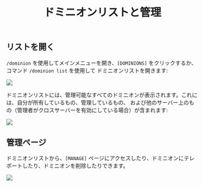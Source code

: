 ﻿---
title: ドミニオンリストと管理
createTime: 2025/03/14 09:10:51
permalink: /jp/doc/player/dominion/list/
---

## リストを開く

`/dominion` を使用してメインメニューを開き、`[DOMINIONS]` をクリックするか、コマンド `/dominion list` を使用して
ドミニオンリストを開きます:

![](/player/dominion/list/1.png)

ドミニオンリストには、管理可能なすべてのドミニオンが表示されます。これには、自分が所有しているもの、管理しているもの、
および他のサーバー上のもの（管理者がクロスサーバーを有効にしている場合）が含まれます:

![](/player/dominion/list/2.png)

## 管理ページ

ドミニオンリストから、`[MANAGE]` ページにアクセスしたり、ドミニオンにテレポートしたり、ドミニオンを削除したりできます。

![](/player/dominion/list/3.png)

